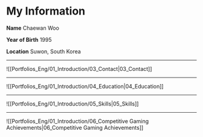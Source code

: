 # **My Information**

**Name**
Chaewan Woo

**Year of Birth**
1995

**Location**
Suwon, South Korea

---
![[Portfolios_Eng/01_Introduction/03_Contact|03_Contact]]

---
![[Portfolios_Eng/01_Introduction/04_Education|04_Education]]

---
![[Portfolios_Eng/01_Introduction/05_Skills|05_Skills]]

---
![[Portfolios_Eng/01_Introduction/06_Competitive Gaming Achievements|06_Competitive Gaming Achievements]]